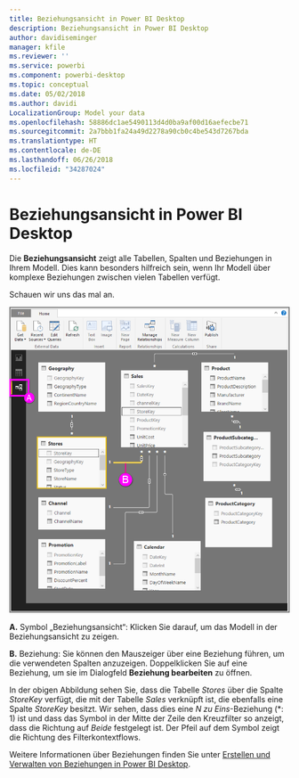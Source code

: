 ```yaml
---
title: Beziehungsansicht in Power BI Desktop
description: Beziehungsansicht in Power BI Desktop
author: davidiseminger
manager: kfile
ms.reviewer: ''
ms.service: powerbi
ms.component: powerbi-desktop
ms.topic: conceptual
ms.date: 05/02/2018
ms.author: davidi
LocalizationGroup: Model your data
ms.openlocfilehash: 58886dc1ae5490113d4d0ba9af00d16aefecbe71
ms.sourcegitcommit: 2a7bbb1fa24a49d2278a90cb0c4be543d7267bda
ms.translationtype: HT
ms.contentlocale: de-DE
ms.lasthandoff: 06/26/2018
ms.locfileid: "34287024"
---
```

# <a name="relationship-view-in-power-bi-desktop"></a>Beziehungsansicht in Power BI Desktop
Die **Beziehungsansicht** zeigt alle Tabellen, Spalten und Beziehungen in Ihrem Modell. Dies kann besonders hilfreich sein, wenn Ihr Modell über komplexe Beziehungen zwischen vielen Tabellen verfügt.

Schauen wir uns das mal an.

![](media/desktop-relationship-view/relationshipview_fullscreen.png)

**A.**  Symbol „Beziehungsansicht“: Klicken Sie darauf, um das Modell in der Beziehungsansicht zu zeigen.

**B.** Beziehung: Sie können den Mauszeiger über eine Beziehung führen, um die verwendeten Spalten anzuzeigen. Doppelklicken Sie auf eine Beziehung, um sie im Dialogfeld **Beziehung bearbeiten** zu öffnen. 

In der obigen Abbildung sehen Sie, dass die Tabelle *Stores* über die Spalte *StoreKey* verfügt, die mit der Tabelle *Sales* verknüpft ist, die ebenfalls eine Spalte *StoreKey* besitzt. Wir sehen, dass dies eine *N zu Eins*-Beziehung (\*: 1) ist und dass das Symbol in der Mitte der Zeile den Kreuzfilter so anzeigt, dass die Richtung auf *Beide* festgelegt ist. Der Pfeil auf dem Symbol zeigt die Richtung des Filterkontextflows.

Weitere Informationen über Beziehungen finden Sie unter [Erstellen und Verwalten von Beziehungen in Power BI Desktop](desktop-create-and-manage-relationships.md).

